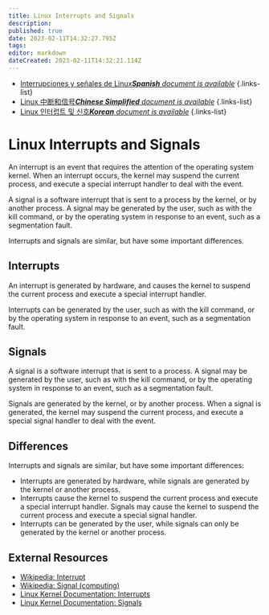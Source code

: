 ```yaml
---
title: Linux Interrupts and Signals
description: 
published: true
date: 2023-02-11T14:32:27.795Z
tags: 
editor: markdown
dateCreated: 2023-02-11T14:32:21.114Z
---
```


- [Interrupciones y señales de Linux***Spanish** document is available*](/es/Knowledge-base/Linux/linux-interrupts-and-signals)
{.links-list}
- [Linux 中断和信号***Chinese Simplified** document is available*](/zh/Knowledge-base/Linux/linux-interrupts-and-signals)
{.links-list}
- [Linux 인터럽트 및 신호***Korean** document is available*](/ko/Knowledge-base/Linux/linux-interrupts-and-signals)
{.links-list}


# Linux Interrupts and Signals

An interrupt is an event that requires the attention of the operating system kernel. When an interrupt occurs, the kernel may suspend the current process, and execute a special interrupt handler to deal with the event.

A signal is a software interrupt that is sent to a process by the kernel, or by another process. A signal may be generated by the user, such as with the kill command, or by the operating system in response to an event, such as a segmentation fault.

Interrupts and signals are similar, but have some important differences.

## Interrupts

An interrupt is generated by hardware, and causes the kernel to suspend the current process and execute a special interrupt handler.

Interrupts can be generated by the user, such as with the kill command, or by the operating system in response to an event, such as a segmentation fault.

## Signals

A signal is a software interrupt that is sent to a process. A signal may be generated by the user, such as with the kill command, or by the operating system in response to an event, such as a segmentation fault.

Signals are generated by the kernel, or by another process. When a signal is generated, the kernel may suspend the current process, and execute a special signal handler to deal with the event.

## Differences

Interrupts and signals are similar, but have some important differences:

- Interrupts are generated by hardware, while signals are generated by the kernel or another process.
- Interrupts cause the kernel to suspend the current process and execute a special interrupt handler. Signals may cause the kernel to suspend the current process and execute a special signal handler.
- Interrupts can be generated by the user, while signals can only be generated by the kernel or another process.

## External Resources

- [Wikipedia: Interrupt](https://en.wikipedia.org/wiki/Interrupt)
- [Wikipedia: Signal (computing)](https://en.wikipedia.org/wiki/Signal_(computing))
- [Linux Kernel Documentation: Interrupts](https://www.kernel.org/doc/Documentation/virtual/kvm/async_pf.txt)
- [Linux Kernel Documentation: Signals](https://www.kernel.org/doc/Documentation/signals.txt)